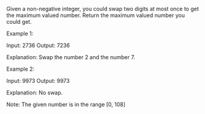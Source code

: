 Given a non-negative integer, you could swap two digits at most once to 
get the maximum valued number. Return the maximum valued number you could
get.

Example 1:

Input: 2736
Output: 7236

Explanation: Swap the number 2 and the number 7.

Example 2:

Input: 9973
Output: 9973

Explanation: No swap.

Note:
The given number is in the range [0, 108]